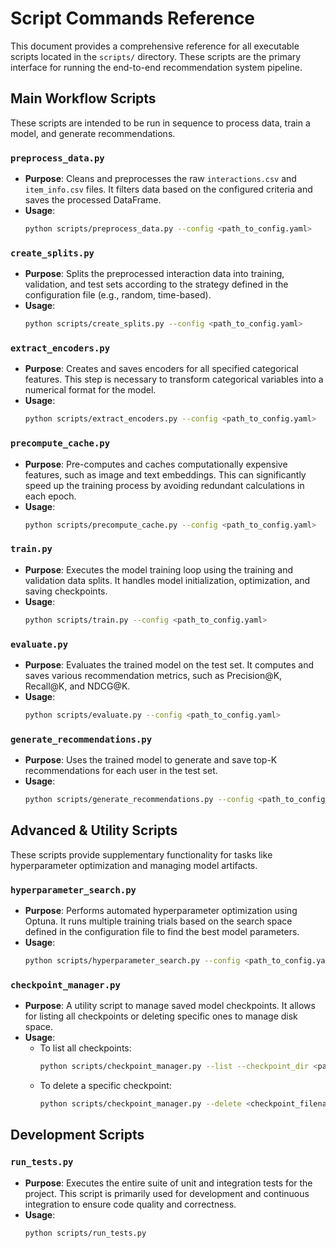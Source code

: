 # Script Commands Reference

This document provides a comprehensive reference for all executable scripts located in the `scripts/` directory. These scripts are the primary interface for running the end-to-end recommendation system pipeline.

## Main Workflow Scripts

These scripts are intended to be run in sequence to process data, train a model, and generate recommendations.

### `preprocess_data.py`

* **Purpose**: Cleans and preprocesses the raw `interactions.csv` and `item_info.csv` files. It filters data based on the configured criteria and saves the processed DataFrame.
* **Usage**:
    ```bash
    python scripts/preprocess_data.py --config <path_to_config.yaml>
    ```

### `create_splits.py`

* **Purpose**: Splits the preprocessed interaction data into training, validation, and test sets according to the strategy defined in the configuration file (e.g., random, time-based).
* **Usage**:
    ```bash
    python scripts/create_splits.py --config <path_to_config.yaml>
    ```

### `extract_encoders.py`

* **Purpose**: Creates and saves encoders for all specified categorical features. This step is necessary to transform categorical variables into a numerical format for the model.
* **Usage**:
    ```bash
    python scripts/extract_encoders.py --config <path_to_config.yaml>
    ```

### `precompute_cache.py`

* **Purpose**: Pre-computes and caches computationally expensive features, such as image and text embeddings. This can significantly speed up the training process by avoiding redundant calculations in each epoch.
* **Usage**:
    ```bash
    python scripts/precompute_cache.py --config <path_to_config.yaml>
    ```

### `train.py`

* **Purpose**: Executes the model training loop using the training and validation data splits. It handles model initialization, optimization, and saving checkpoints.
* **Usage**:
    ```bash
    python scripts/train.py --config <path_to_config.yaml>
    ```

### `evaluate.py`

* **Purpose**: Evaluates the trained model on the test set. It computes and saves various recommendation metrics, such as Precision@K, Recall@K, and NDCG@K.
* **Usage**:
    ```bash
    python scripts/evaluate.py --config <path_to_config.yaml>
    ```

### `generate_recommendations.py`

* **Purpose**: Uses the trained model to generate and save top-K recommendations for each user in the test set.
* **Usage**:
    ```bash
    python scripts/generate_recommendations.py --config <path_to_config.yaml>
    ```

## Advanced & Utility Scripts

These scripts provide supplementary functionality for tasks like hyperparameter optimization and managing model artifacts.

### `hyperparameter_search.py`

* **Purpose**: Performs automated hyperparameter optimization using Optuna. It runs multiple training trials based on the search space defined in the configuration file to find the best model parameters.
* **Usage**:
    ```bash
    python scripts/hyperparameter_search.py --config <path_to_config.yaml>
    ```

### `checkpoint_manager.py`

* **Purpose**: A utility script to manage saved model checkpoints. It allows for listing all checkpoints or deleting specific ones to manage disk space.
* **Usage**:
    * To list all checkpoints:
        ```bash
        python scripts/checkpoint_manager.py --list --checkpoint_dir <path_to_output_directory>
        ```
    * To delete a specific checkpoint:
        ```bash
        python scripts/checkpoint_manager.py --delete <checkpoint_filename> --checkpoint_dir <path_to_output_directory>
        ```

## Development Scripts

### `run_tests.py`

* **Purpose**: Executes the entire suite of unit and integration tests for the project. This script is primarily used for development and continuous integration to ensure code quality and correctness.
* **Usage**:
    ```bash
    python scripts/run_tests.py
    ```